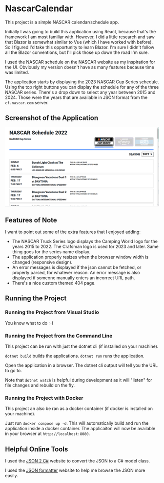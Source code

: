 # NascarCalendar
This project is a simple NASCAR calendar/schedule app.

Initially I was going to build this application using React, because that's the framework I am
most familiar with. However, I did a little research and saw that Blazor is somewhat similar to
Vue (which I have worked with before). So I figured I'd take this opportunity to learn Blazor. I'm sure I didn't follow all the Blazor conventions, but I'll pick those up down the road I'm sure.

I used the NASCAR schedule on the NASCAR website as my inspiration for the UI. Obviously my version doesn't have as many features because time was limited.

The application starts by displaying the 2023 NASCAR Cup Series schedule. Using the top right buttons you can display the schedule for any of the three NASCAR series. There's a drop down to
select any year between 2015 and 2024. Those were the years that are available in JSON format from the `cf.nascar.com` server.

## Screenshot of the Application
![Application Screenshot](screenshot.png)

## Features of Note
I want to point out some of the extra features that I enjoyed adding:
- The NASCAR Truck Series logo displays the Camping World logo for the years 2015 to 2022. The Crafsman logo is used for 2023 and later. Same thing goes for the series name display.
- The application properly resizes when the browser window width is changed (responsive design).
- An error messages is displayed if the json cannot be fetched, or properly parsed, for whatever reason. An error message is also displayed if someone manually enters an incorrect URL path.
- There's a nice custom themed 404 page.

## Running the Project

### Running the Project from Visual Studio
You know what to do :-)

### Running the Project from the Command Line
This project can be run with just the dotnet cli (if installed on your machine).

`dotnet build` builds the applications.
`dotnet run` runs the application.

Open the application in a browser. The dotnet cli output will tell you the URL to go to.

Note that `dotnet watch` is helpful during development as it will "listen" for file changes and rebuild on the fly.

### Running the Project with Docker
This project an also be ran as a docker container (if docker is installed on your machine).

Just run `docker compose up -d`. This will automatically build and run the application inside a
docker container. The applicaiton will now be available in your browser at `http://localhost:8080`.

## Helpful Online Tools
I used the [JSON 2 C#](https://json2csharp.com/) website to convert the JSON to a C# model class.

I used the [JSON formatter](https://jsonformatter.org/json-parser) website to help me browse the JSON more easily.


